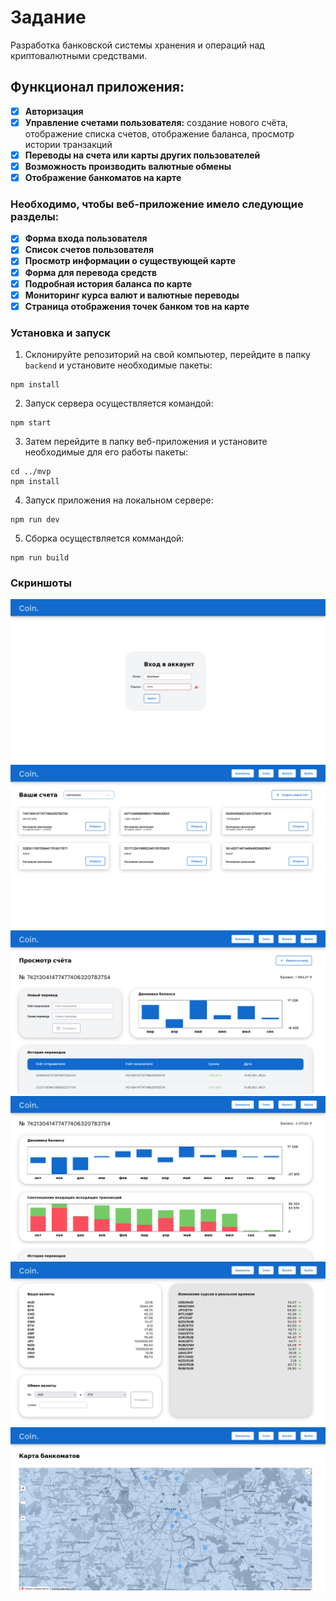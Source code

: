 # Задание

Разработка банковской системы хранения и операций над криптовалютными средствами.

## Функционал приложения:

*   [x] **Авторизация**
*   [x] **Управление счетами пользователя:** создание нового счёта, отображение списка  счетов, отображение баланса, просмотр истории транзакций
*   [x] **Переводы на счета или карты других пользователей**
*   [x] **Возможность производить валютные обмены**
*   [x] **Отображение банкоматов на карте**

### Необходимо, чтобы веб-приложение имело следующие разделы:
*   [x] **Форма входа пользователя**
*   [x] **Список счетов пользователя**
*   [x] **Просмотр информации о существующей карте**
*   [x] **Форма для перевода средств**
*   [x] **Подробная история баланса по карте**
*   [x] **Мониторинг курса валют и валютные переводы**
*   [x] **Страница отображения точек банком тов на карте**

### Установка и запуск

1.  Склонируйте репозиторий на свой компьютер, перейдите в папку `backend` и установите необходимые пакеты:
```shell
npm install
```

2.  Запуск сервера осуществляется командой:
```shell
npm start
```

3.  Затем перейдите в папку веб-приложения и установите необходимые для его работы пакеты:
```shell
cd ../mvp
npm install
```
4. Запуск приложения на локальном сервере:
```shell
npm run dev
```
5. Сборка осуществляется коммандой:
```shell
npm run build
```

### Скриншоты

![Авторизация](./screenshots/Screenshot_login.png)
![Счета](./screenshots/Screenshot_account.png)
![Информация о счёте](./screenshots/Screenshot_balance.png)
![История операций](./screenshots/Screenshot_history.png)
![Обмен валют](./screenshots/Screenshot_exchange.png)
![Карта банкоматов](./screenshots/Screenshot_banks.png)